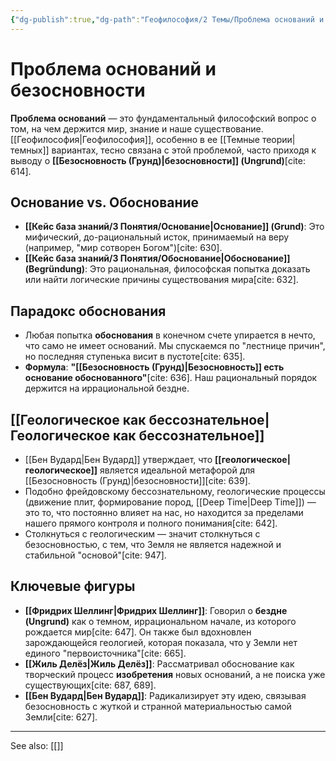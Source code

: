 ```yaml
---
{"dg-publish":true,"dg-path":"Геофилософия/2 Темы/Проблема оснований и безосновности","permalink":"/geofilosofiya/2-temy/problema-osnovanij-i-bezosnovnosti/"}
---
```



# Проблема оснований и безосновности

**Проблема оснований** — это фундаментальный философский вопрос о том, на чем держится мир, знание и наше существование. [[Геофилософия\|Геофилософия]], особенно в ее [[Темные теории\|темных]] вариантах, тесно связана с этой проблемой, часто приходя к выводу о **[[Безосновность (Грунд)\|безосновности]] (Ungrund)**[cite: 614].

## Основание vs. Обоснование
- **[[Кейс база знаний/3 Понятия/Основание\|Основание]] (Grund)**: Это мифический, до-рациональный исток, принимаемый на веру (например, "мир сотворен Богом")[cite: 630].
- **[[Кейс база знаний/3 Понятия/Обоснование\|Обоснование]] (Begründung)**: Это рациональная, философская попытка доказать или найти логические причины существования мира[cite: 632].

## Парадокс обоснования
- Любая попытка **обоснования** в конечном счете упирается в нечто, что само не имеет оснований. Мы спускаемся по "лестнице причин", но последняя ступенька висит в пустоте[cite: 635].
- **Формула**: **"[[Безосновность (Грунд)\|Безосновность]] есть основание обоснованного"**[cite: 636]. Наш рациональный порядок держится на иррациональной бездне.

## [[Геологическое как бессознательное\|Геологическое как бессознательное]]
- [[Бен Вудард\|Бен Вудард]] утверждает, что **[[геологическое\|геологическое]]** является идеальной метафорой для [[Безосновность (Грунд)\|безосновности]][cite: 639].
- Подобно фрейдовскому бессознательному, геологические процессы (движение плит, формирование пород, [[Deep Time\|Deep Time]]) — это то, что постоянно влияет на нас, но находится за пределами нашего прямого контроля и полного понимания[cite: 642].
- Столкнуться с геологическим — значит столкнуться с безосновностью, с тем, что Земля не является надежной и стабильной "основой"[cite: 947].

## Ключевые фигуры
- **[[Фридрих Шеллинг\|Фридрих Шеллинг]]**: Говорил о **бездне (Ungrund)** как о темном, иррациональном начале, из которого рождается мир[cite: 647]. Он также был вдохновлен зарождающейся геологией, которая показала, что у Земли нет единого "первоисточника"[cite: 665].
- **[[Жиль Делёз\|Жиль Делёз]]**: Рассматривал обоснование как творческий процесс **изобретения** новых оснований, а не поиска уже существующих[cite: 687, 689].
- **[[Бен Вудард\|Бен Вудард]]**: Радикализирует эту идею, связывая безосновность с жуткой и странной материальностью самой Земли[cite: 627].





---
See also:
[[]]
